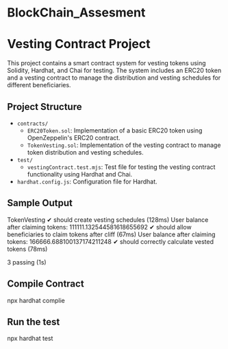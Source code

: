 # BlockChain_Assesment
# Vesting Contract Project

This project contains a smart contract system for vesting tokens using Solidity, Hardhat, and Chai for testing. The system includes an ERC20 token and a vesting contract to manage the distribution and vesting schedules for different beneficiaries.

## Project Structure

- `contracts/`
  - `ERC20Token.sol`: Implementation of a basic ERC20 token using OpenZeppelin's ERC20 contract.
  - `TokenVesting.sol`: Implementation of the vesting contract to manage token distribution and vesting schedules.
- `test/`
  - `vestingContract.test.mjs`: Test file for testing the vesting contract functionality using Hardhat and Chai.
- `hardhat.config.js`: Configuration file for Hardhat.

## Sample Output

  TokenVesting
    ✔ should create vesting schedules (128ms)
User balance after claiming tokens: 111111.132544581618655692
    ✔ should allow beneficiaries to claim tokens after cliff (67ms)
User balance after claiming tokens: 166666.688100137174211248
    ✔ should correctly calculate vested tokens (78ms)

  3 passing (1s)


  ## Compile Contract

  npx hardhat complie

## Run the test

   npx hardhat test
